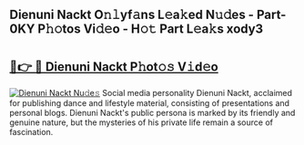 ## Dienuni Nackt O𝚗𝚕yf𝚊ns L𝚎a𝚔ed N𝚞𝚍es - Part-0KY P𝚑𝚘tos Vi𝚍𝚎o - H𝚘𝚝 Part L𝚎a𝚔s xody3

# <h2><a href="http://kfapux.oniu.top/?m=Dienuni+Nackt">🔗👉 🔴 Dienuni Nackt P𝚑ot𝚘𝚜 V𝚒d𝚎o</a></h2>

[![Dienuni Nackt Nu𝚍e𝚜](https://i.imgur.com/0qMVB7G.gif)](http://kfapux.oniu.top/?m=Dienuni+Nackt)
Social media personality Dienuni Nackt, acclaimed for publishing dance and lifestyle material, consisting of presentations and personal blogs. Dienuni Nackt's public persona is marked by its friendly and genuine nature, but the mysteries of his private life remain a source of fascination.  
